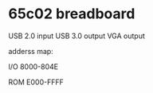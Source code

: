 # 65c02 breadboard 
USB 2.0 input
USB 3.0 output
VGA output

adderss map: 

I/O 8000-804E

ROM E000-FFFF

